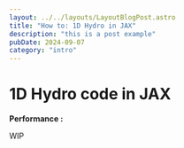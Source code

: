 ```yaml
---
layout: ../../layouts/LayoutBlogPost.astro
title: "How to: 1D Hydro in JAX"
description: "this is a post example"
pubDate: 2024-09-07
category: "intro"
---
```


# 1D Hydro code in JAX

**Performance :**

WIP